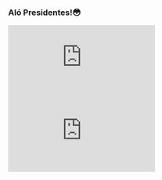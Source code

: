 ### Aló Presidentes!😳
  [![My Stats](https://github-stats-evirunurm.vercel.app/api/stats.js?username=aamigotc&peng=true)](https://github.com/evirunurm/github-stats)
  [![My languages](https://github-stats-evirunurm.vercel.app/api/languages.js?username=aamigotc)](https://github.com/evirunurm/github-stats)

